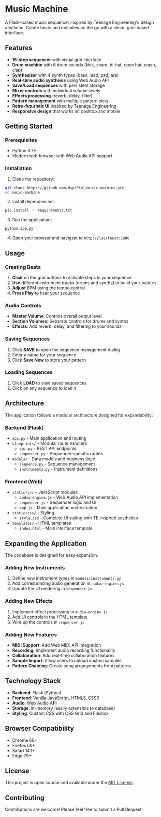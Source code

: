 # Music Machine

A Flask-based music sequencer inspired by Teenage Engineering's design aesthetic. Create beats and melodies on the go with a clean, grid-based interface.

## Features

- **16-step sequencer** with visual grid interface
- **Drum machine** with 6 drum sounds (kick, snare, hi-hat, open hat, crash, clap)
- **Synthesizer** with 4 synth types (bass, lead, pad, arp)
- **Real-time audio synthesis** using Web Audio API
- **Save/Load sequences** with persistent storage
- **Mixer controls** with individual volume levels
- **Effects processing** (reverb, delay, filter)
- **Pattern management** with multiple pattern slots
- **Retro-futuristic UI** inspired by Teenage Engineering
- **Responsive design** that works on desktop and mobile

## Getting Started

### Prerequisites

- Python 3.7+
- Modern web browser with Web Audio API support

### Installation

1. Clone the repository:
```bash
git clone https://github.com/HyprPixl/music-machine.git
cd music-machine
```

2. Install dependencies:
```bash
pip install -r requirements.txt
```

3. Run the application:
```bash
python app.py
```

4. Open your browser and navigate to `http://localhost:5000`

## Usage

### Creating Beats

1. **Click** on the grid buttons to activate steps in your sequence
2. **Use** different instrument tracks (drums and synths) to build your pattern
3. **Adjust** BPM using the tempo control
4. **Press Play** to hear your sequence

### Audio Controls

- **Master Volume**: Controls overall output level
- **Section Volumes**: Separate controls for drums and synths
- **Effects**: Add reverb, delay, and filtering to your sounds

### Saving Sequences

1. Click **SAVE** to open the sequence management dialog
2. Enter a name for your sequence
3. Click **Save New** to store your pattern

### Loading Sequences

1. Click **LOAD** to view saved sequences
2. Click on any sequence to load it

## Architecture

The application follows a modular architecture designed for expandability:

### Backend (Flask)
- `app.py` - Main application and routing
- `blueprints/` - Modular route handlers
  - `api.py` - REST API endpoints
  - `sequencer.py` - Sequencer-specific routes
- `models/` - Data models and business logic
  - `sequence.py` - Sequence management
  - `instruments.py` - Instrument definitions

### Frontend (Web)
- `static/js/` - JavaScript modules
  - `audio-engine.js` - Web Audio API implementation
  - `sequencer.js` - Sequencer logic and UI
  - `app.js` - Main application orchestration
- `static/css/` - Styling
  - `style.css` - Complete UI styling with TE-inspired aesthetics
- `templates/` - HTML templates
  - `index.html` - Main interface template

## Expanding the Application

The codebase is designed for easy expansion:

### Adding New Instruments

1. Define new instrument types in `models/instruments.py`
2. Add corresponding audio generation in `audio-engine.js`
3. Update the UI rendering in `sequencer.js`

### Adding New Effects

1. Implement effect processing in `audio-engine.js`
2. Add UI controls in the HTML template
3. Wire up the controls in `sequencer.js`

### Adding New Features

- **MIDI Support**: Add Web MIDI API integration
- **Recording**: Implement audio recording functionality
- **Collaboration**: Add real-time collaboration features
- **Sample Import**: Allow users to upload custom samples
- **Pattern Chaining**: Create song arrangements from patterns

## Technology Stack

- **Backend**: Flask (Python)
- **Frontend**: Vanilla JavaScript, HTML5, CSS3
- **Audio**: Web Audio API
- **Storage**: In-memory (easily extensible to database)
- **Styling**: Custom CSS with CSS Grid and Flexbox

## Browser Compatibility

- Chrome 66+
- Firefox 60+
- Safari 14.1+
- Edge 79+

## License

This project is open source and available under the [MIT License](LICENSE).

## Contributing

Contributions are welcome! Please feel free to submit a Pull Request.